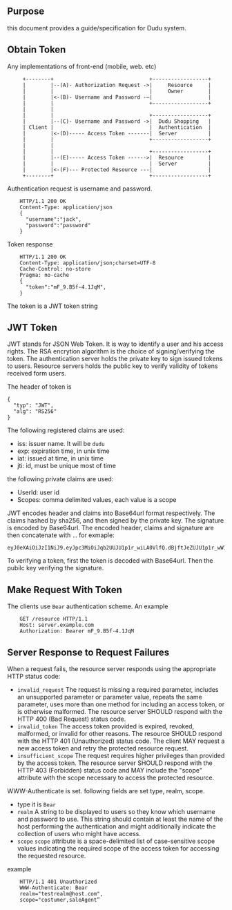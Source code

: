 ## Purpose
this document provides a guide/specification for Dudu system.

## Obtain Token

Any implementations of front-end (mobile, web. etc)
```
     +--------+                               +------------------+
     |        |--(A)- Authorization Request ->|     Resource     |
     |        |                               |     Owner        |
     |        |<-(B)- Username and Password -—|                  |
     |        |                               +------------------+
     |        |
     |        |                               +------------------+
     |        |--(C)- Username and Password ->|  Dudu Shopping   |
     | Client |                               |  Authentication  |
     |        |<-(D)----- Access Token -------|  Server          |
     |        |                               +------------------+                  
     |        |                               
     |        |                               +------------------+
     |        |--(E)----- Access Token ------>|  Resource        | 
     |        |                               |  Server          |
     |        |<-(F)--- Protected Resource ---|                  |
     +--------+                               +------------------+
```

Authentication request is username and password.
```
    HTTP/1.1 200 OK
    Content-Type: application/json
    {
      "username":"jack",
      "password":"password"
    }
```

Token response
```
    HTTP/1.1 200 OK
    Content-Type: application/json;charset=UTF-8
    Cache-Control: no-store
    Pragma: no-cache 
    {
      "token":"mF_9.B5f-4.1JqM",
    }
```
The token is a JWT token string


## JWT Token
       
JWT stands for JSON Web Token. It is way to identify a user and his access rights. 
The RSA encrytion algorithm is the choice of signing/verifying the token. 
The authentication server holds the private key to sign issued tokens to users. 
Resource servers holds the public key to verify validity of tokens received form users.

The header of token is 
```
{
  "typ": "JWT",
  "alg": "RS256"
}
```

The following registered claims are used:

- iss: issuer name. It will be `dudu`
- exp: expiration time, in unix time
- iat: issued at time, in unix time
- jti: id, must be unique most of time


the following private claims are used:

- UserId: user id
- Scopes: comma delimited values, each value is a scope

JWT encodes header and claims into Base64url format respectively.
The claims hashed by sha256, and then signed by the private key.
The signature is encoded by Base64url. The encoded header, claims and 
signature are then concatenate with `.`. for exmaple:

```
eyJ0eXAiOiJzI1NiJ9.eyJpc3MiOiJqb2UUJU1p1r_wiLA0VlfQ.dBjftJeZUJU1p1r_wW1gFWFOEjXk
```

To verifying a token, first the token is decoded with Base64url. Then the pubilc key
verifying the signature. 


## Make Request With Token
The clients use `Bear` authentication scheme.
An example
```
    GET /resource HTTP/1.1
    Host: server.example.com
    Authorization: Bearer mF_9.B5f-4.1JqM
```

## Server Response to Request Failures
When a request fails, the resource server responds using the appropriate HTTP status code:

- `invalid_request`
      The request is missing a required parameter, includes an
      unsupported parameter or parameter value, repeats the same
      parameter, uses more than one method for including an access
      token, or is otherwise malformed.  The resource server SHOULD
      respond with the HTTP 400 (Bad Request) status code.
- `invalid_token`
      The access token provided is expired, revoked, malformed, or
      invalid for other reasons.  The resource SHOULD respond with
      the HTTP 401 (Unauthorized) status code.  The client MAY
      request a new access token and retry the protected resource
      request.
- `insufficient_scope`
      The request requires higher privileges than provided by the
      access token.  The resource server SHOULD respond with the HTTP
      403 (Forbidden) status code and MAY include the "scope"
      attribute with the scope necessary to access the protected
      resource.

WWW-Authenticate is set. following fields are set type, realm, scope.

- type
  it is `Bear`
- `realm`
   A string to be displayed to users so they know which username and
   password to use. This string should contain at least the name of
   the host performing the authentication and might additionally
   indicate the collection of users who might have access.
- `scope`
   `scope` attribute is a space-delimited list of case-sensitive scope
   values indicating the required scope of the access token for
   accessing the requested resource.

example
```
    HTTP/1.1 401 Unauthorized
    WWW-Authenticate: Bear
    realm="testrealm@host.com",
    scope="costumer,saleAgent”
```



